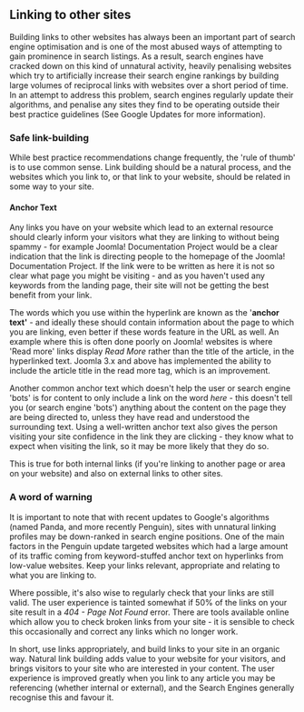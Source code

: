 <!-- Filename: Linking_To_Other_Sites / Display title: Linking To Other Sites -->

## Linking to other sites

Building links to other websites has always been an important part of
search engine optimisation and is one of the most abused ways of
attempting to gain prominence in search listings. As a result, search
engines have cracked down on this kind of unnatural activity, heavily
penalising websites which try to artificially increase their search
engine rankings by building large volumes of reciprocal links with
websites over a short period of time. In an attempt to address this
problem, search engines regularly update their algorithms, and penalise
any sites they find to be operating outside their best practice
guidelines (See  Google
Updates
for more information).

### Safe link-building

While best practice recommendations change frequently, the 'rule of
thumb' is to use common sense. Link building should be a natural
process, and the websites which you link to, or that link to your
website, should be related in some way to your site.

#### Anchor Text

Any links you have on your website which lead to an external resource
should clearly inform your visitors what they are linking to without
being spammy - for example  Joomla! Documentation
Project would be a clear
indication that the link is directing people to the homepage of the
Joomla! Documentation Project. If the link were to be written as
here it is not so clear
what page you might be visiting - and as you haven't used any keywords
from the landing page, their site will not be getting the best benefit
from your link.

The words which you use within the hyperlink are known as the '**anchor
text'** - and ideally these should contain information about the page to
which you are linking, even better if these words feature in the URL as
well. An example where this is often done poorly on Joomla! websites is
where 'Read more' links display *Read More* rather than the title of the
article, in the hyperlinked text. Joomla 3.x and above has implemented
the ability to include the article title in the read more tag, which is
an improvement.

Another common anchor text which doesn't help the user or search engine
'bots' is for content to only include a link on the word *here* - this
doesn't tell you (or search engine 'bots') anything about the content on
the page they are being directed to, unless they have read and
understood the surrounding text. Using a well-written anchor text also
gives the person visiting your site confidence in the link they are
clicking - they know what to expect when visiting the link, so it may be
more likely that they do so.

This is true for both internal links (if you're linking to another page
or area on your website) and also on external links to other sites.

### A word of warning

It is important to note that with recent updates to  Google's
algorithms
(named Panda, and more recently Penguin), sites with unnatural linking
profiles may be down-ranked in search engine positions. One of the main
factors in the Penguin update targeted websites which had a large amount
of its traffic coming from keyword-stuffed anchor text on hyperlinks
from low-value websites. Keep your links relevant, appropriate and
relating to what you are linking to.

Where possible, it's also wise to regularly check that your links are
still valid. The user experience is tainted somewhat if 50% of the links
on your site result in a *404 - Page Not Found* error. There are tools
available online which allow you to check broken links from your site -
it is sensible to check this occasionally and correct any links which no
longer work.

In short, use links appropriately, and build links to your site in an
organic way. Natural link building adds value to your website for your
visitors, and brings visitors to your site who are interested in your
content. The user experience is improved greatly when you link to any
article you may be referencing (whether internal or external), and the
Search Engines generally recognise this and favour it.
